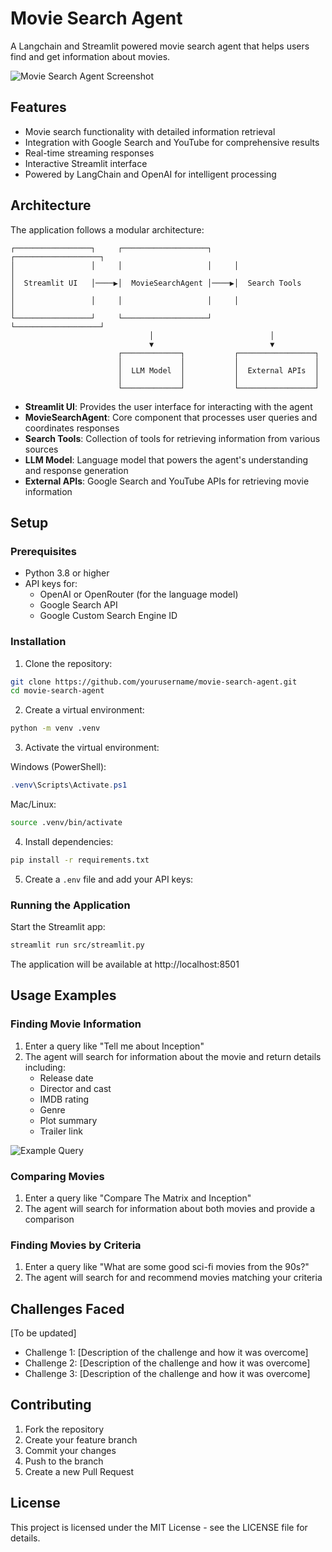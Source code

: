 # Movie Search Agent

A Langchain and Streamlit powered movie search agent that helps users find and get information about movies.

![Movie Search Agent Screenshot](docs/images/app_screenshot.png)

## Features

- Movie search functionality with detailed information retrieval
- Integration with Google Search and YouTube for comprehensive results
- Real-time streaming responses
- Interactive Streamlit interface
- Powered by LangChain and OpenAI for intelligent processing

## Architecture

The application follows a modular architecture:

```ascii
┌─────────────────┐     ┌───────────────────┐     ┌───────────────────┐
│                 │     │                   │     │                   │
│  Streamlit UI   │────▶│  MovieSearchAgent │────▶│  Search Tools     │
│                 │     │                   │     │                   │
└─────────────────┘     └───────────────────┘     └───────────────────┘
                               │                          │
                               ▼                          ▼
                        ┌─────────────┐           ┌─────────────────┐
                        │             │           │                 │
                        │  LLM Model  │           │  External APIs  │
                        │             │           │                 │
                        └─────────────┘           └─────────────────┘
```

- **Streamlit UI**: Provides the user interface for interacting with the agent
- **MovieSearchAgent**: Core component that processes user queries and coordinates responses
- **Search Tools**: Collection of tools for retrieving information from various sources
- **LLM Model**: Language model that powers the agent's understanding and response generation
- **External APIs**: Google Search and YouTube APIs for retrieving movie information

## Setup

### Prerequisites

- Python 3.8 or higher
- API keys for:
  - OpenAI or OpenRouter (for the language model)
  - Google Search API
  - Google Custom Search Engine ID

### Installation

1. Clone the repository:
```bash
git clone https://github.com/yourusername/movie-search-agent.git
cd movie-search-agent
```

2. Create a virtual environment:
```bash
python -m venv .venv
```

3. Activate the virtual environment:

Windows (PowerShell):
```powershell
.venv\Scripts\Activate.ps1
```

Mac/Linux:
```bash
source .venv/bin/activate
```

4. Install dependencies:
```bash
pip install -r requirements.txt
```

5. Create a `.env` file and add your API keys:

### Running the Application

Start the Streamlit app:
```bash
streamlit run src/streamlit.py
```

The application will be available at http://localhost:8501

## Usage Examples

### Finding Movie Information

1. Enter a query like "Tell me about Inception"
2. The agent will search for information about the movie and return details including:
   - Release date
   - Director and cast
   - IMDB rating
   - Genre
   - Plot summary
   - Trailer link

![Example Query](docs/images/example_query.png)

### Comparing Movies

1. Enter a query like "Compare The Matrix and Inception"
2. The agent will search for information about both movies and provide a comparison

### Finding Movies by Criteria

1. Enter a query like "What are some good sci-fi movies from the 90s?"
2. The agent will search for and recommend movies matching your criteria

## Challenges Faced

[To be updated]

- Challenge 1: [Description of the challenge and how it was overcome]
- Challenge 2: [Description of the challenge and how it was overcome]
- Challenge 3: [Description of the challenge and how it was overcome]

## Contributing

1. Fork the repository
2. Create your feature branch
3. Commit your changes
4. Push to the branch
5. Create a new Pull Request

## License

This project is licensed under the MIT License - see the LICENSE file for details.